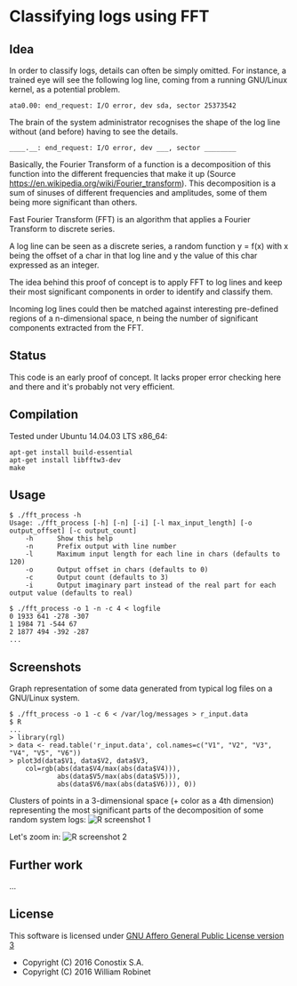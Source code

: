# Classifying logs using FFT

## Idea

In order to classify logs, details can often be simply omitted.
For instance, a trained eye will see the following log line, coming from a
running GNU/Linux kernel, as a potential problem.

    ata0.00: end_request: I/O error, dev sda, sector 25373542

The brain of the system administrator recognises the shape of the log line
without (and before) having to see the details.

    ____.__: end_request: I/O error, dev ___, sector ________

Basically, the Fourier Transform of a function is a decomposition of this
function into the different frequencies that make it up (Source
https://en.wikipedia.org/wiki/Fourier_transform).
This decomposition is a sum of sinuses of different frequencies and amplitudes,
some of them being more significant than others. 

Fast Fourier Transform (FFT) is an algorithm that applies a Fourier Transform
to discrete series.

A log line can be seen as a discrete series, a random function y = f(x) with x
being the offset of a char in that log line and y the value of this char
expressed as an integer.

The idea behind this proof of concept is to apply FFT to log lines and keep
their most significant components in order to identify and classify them.

Incoming log lines could then be matched against interesting pre-defined
regions of a n-dimensional space, n being the number of significant components
extracted from the FFT.

## Status

This code is an early proof of concept. It lacks proper error checking here and
there and it's probably not very efficient.

## Compilation

Tested under Ubuntu 14.04.03 LTS x86_64:

    apt-get install build-essential
    apt-get install libfftw3-dev
    make

## Usage

    $ ./fft_process -h
    Usage: ./fft_process [-h] [-n] [-i] [-l max_input_length] [-o output_offset] [-c output_count]
        -h      Show this help
        -n      Prefix output with line number
        -l      Maximum input length for each line in chars (defaults to 120)
        -o      Output offset in chars (defaults to 0)
        -c      Output count (defaults to 3)
        -i      Output imaginary part instead of the real part for each output value (defaults to real)

    $ ./fft_process -o 1 -n -c 4 < logfile
    0 1933 641 -278 -307 
    1 1984 71 -544 67 
    2 1877 494 -392 -287 
    ...

## Screenshots

Graph representation of some data generated from typical log files on a GNU/Linux system.

    $ ./fft_process -o 1 -c 6 < /var/log/messages > r_input.data
    $ R
    ...
    > library(rgl)
    > data <- read.table('r_input.data', col.names=c("V1", "V2", "V3", "V4", "V5", "V6"))
    > plot3d(data$V1, data$V2, data$V3,
        col=rgb(abs(data$V4/max(abs(data$V4))),
                abs(data$V5/max(abs(data$V5))),
                abs(data$V6/max(abs(data$V6))), 0)) 

Clusters of points in a 3-dimensional space (+ color as a 4th dimension)
representing the most significant parts of the decomposition of some random
system logs:
![R screenshot 1](https://raw.github.com/wllm-rbnt/fft_process/master/sc1.png)

Let's zoom in:
![R screenshot 2](https://raw.github.com/wllm-rbnt/fft_process/master/sc2.png)

## Further work

...
 
## License

This software is licensed under [GNU Affero General Public License version 3](http://www.gnu.org/licenses/agpl-3.0.html)

* Copyright (C) 2016 Conostix S.A.
* Copyright (C) 2016 William Robinet

